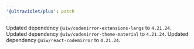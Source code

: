 ```yaml
---
'@ultraviolet/plus': patch
---
```


Updated dependency `@uiw/codemirror-extensions-langs` to `4.21.24`.
Updated dependency `@uiw/codemirror-theme-material` to `4.21.24`.
Updated dependency `@uiw/react-codemirror` to `4.21.24`.
